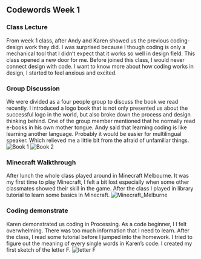 ## Codewords Week 1

### Class Lecture
From week 1 class, after Andy and Karen showed us the previous coding-design work they did. I was surprised because I though coding is only a mechanical tool that I didn’t expect that it works so well in design field. This class opened a new door for me. Before joined this class, I would never connect design with code. I want to know more about how coding works in design, I started to feel anxious and excited.

### Group Discussion
We were divided as a four people group to discuss the book we read recently. I introduced a logo book that is not only presented us about the successful logo in the world, but also broke down the process and design thinking behind. One of the group member mentioned that he normally read e-books in his own mother tongue. Andy said that learning coding is like learning another language. Probably it would be easier for multilingual speaker. Which relieved me a little bit from the afraid of unfamiliar things.
![Book 1](https://user-images.githubusercontent.com/68985217/92201914-0e0c3000-eec1-11ea-834f-bed2df21bb38.jpg)
![Book 2](https://user-images.githubusercontent.com/68985217/92202087-8246d380-eec1-11ea-865b-193656d6f297.jpg)

### Minecraft Walkthrough
After lunch the whole class played around in Minecraft Melbourne. It was my first time to play Minecraft, I felt a bit lost especially when some other classmates showed their skill in the game. After the class I played in library tutorial to learn some basics in Minecraft.
![Minecraft_Melburne](https://user-images.githubusercontent.com/68985217/92203275-1c0f8000-eec4-11ea-864c-71ecbf56b73c.jpg)

### Coding demonstrate
Karen demonstrated us coding in Processing. As a code beginner, I l felt overwhelming. There was too much information that I need to learn. After the class, I read some tutorial before I jumped into the homework. I tried to figure out the meaning of every single words in Karen’s code. I created my first sketch of the letter F.
![letter F](https://user-images.githubusercontent.com/68985217/92202741-f9c93280-eec2-11ea-816e-b02cb1afca1a.gif)

